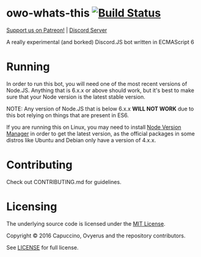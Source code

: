 # owo-whats-this [![Build Status](https://travis-ci.org/owo-dev-team/owo-whats-this.svg?branch=master)](https://travis-ci.org/owo-dev-team/owo-whats-this)

[Support us on Patreon!](https://www.patreon.com/capuccino) | [Discord Server](https://discord.gg/9utV8gn)

A really experimental (and borked) Discord.JS bot written in ECMAScript 6

# Running

In order to run this bot, you will need one of the most recent versions of Node.JS. Anything that is 6.x.x or above should work, but it's best to make sure that your Node version is the latest stable version.

NOTE: Any version of Node.JS that is below 6.x.x **WILL NOT WORK** due to this bot relying on things that are present in ES6.

If you are running this on Linux, you may need to install [Node Version Manager](http://nvm.sh) in order to get the latest version, as the official packages in some distros like Ubuntu and Debian only have a version of 4.x.x.

# Contributing

Check out CONTRIBUTING.md for guidelines.

# Licensing

The underlying source code is licensed under the [MIT License](https://en.wikipedia.org/wiki/MIT_License).

Copyright &copy; 2016 Capuccino, Ovyerus and the repository contributors.

See [LICENSE](LICENSE) for full license.



